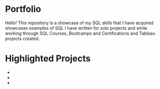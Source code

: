 # Portfolio

Hello! This repository is a showcase of my SQL skills that I have acquired showcases examples of SQL I have written for solo projects and while working through SQL Courses, Bootcamps and Certifications and Tableau projects created. 

# Highlighted Projects

*
*
*
